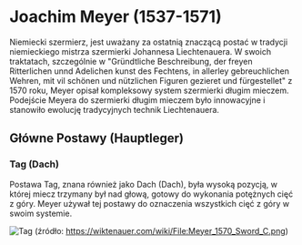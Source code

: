 # Joachim Meyer (1537-1571)

Niemiecki szermierz, jest uważany za ostatnią znaczącą postać w tradycji niemieckiego mistrza szermierki Johannesa Liechtenauera. W swoich traktatach, szczególnie w "Gründtliche Beschreibung, der freyen Ritterlichen unnd Adelichen kunst des Fechtens, in allerley gebreuchlichen Wehren, mit vil schönen und nützlichen Figuren gezieret und fürgestellet" z 1570 roku, Meyer opisał kompleksowy system szermierki długim mieczem. Podejście Meyera do szermierki długim mieczem było innowacyjne i stanowiło ewolucję tradycyjnych technik Liechtenauera.

## Główne Postawy (Hauptleger)

### Tag (Dach)

Postawa Tag, znana również jako Dach (Dach), była wysoką pozycją, w której miecz trzymany był nad głową, gotowy do wykonania potężnych cięć z góry. Meyer używał tej postawy do oznaczenia wszystkich cięć z góry w swoim systemie.

![Tag](Meyer_1570_Sword_C.png) (źródło: https://wiktenauer.com/wiki/File:Meyer_1570_Sword_C.png)